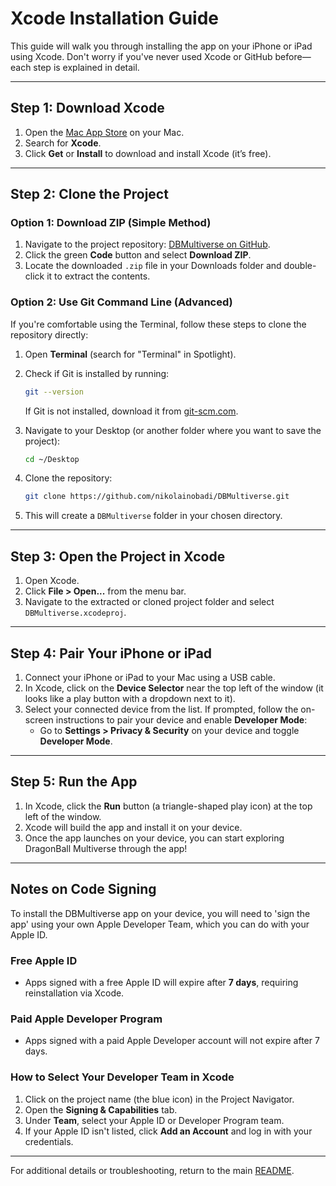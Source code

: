 
# Xcode Installation Guide

This guide will walk you through installing the app on your iPhone or iPad using Xcode. Don't worry if you've never used Xcode or GitHub before—each step is explained in detail.

---

## Step 1: Download Xcode

1. Open the [Mac App Store](https://apps.apple.com/us/app/xcode/id497799835?mt=12) on your Mac.
2. Search for **Xcode**.
3. Click **Get** or **Install** to download and install Xcode (it’s free).

---

## Step 2: Clone the Project

### Option 1: Download ZIP (Simple Method)

1. Navigate to the project repository: [DBMultiverse on GitHub](https://github.com/nikolainobadi/DBMultiverse).
2. Click the green **Code** button and select **Download ZIP**.
3. Locate the downloaded `.zip` file in your Downloads folder and double-click it to extract the contents.

### Option 2: Use Git Command Line (Advanced)

If you're comfortable using the Terminal, follow these steps to clone the repository directly:

1. Open **Terminal** (search for "Terminal" in Spotlight).
2. Check if Git is installed by running:
   ```bash
   git --version
   ```
   If Git is not installed, download it from [git-scm.com](https://git-scm.com).

3. Navigate to your Desktop (or another folder where you want to save the project):
   ```bash
   cd ~/Desktop
   ```

4. Clone the repository:
   ```bash
   git clone https://github.com/nikolainobadi/DBMultiverse.git
   ```

5. This will create a `DBMultiverse` folder in your chosen directory.

---

## Step 3: Open the Project in Xcode

1. Open Xcode.
2. Click **File > Open...** from the menu bar.
3. Navigate to the extracted or cloned project folder and select `DBMultiverse.xcodeproj`.

---

## Step 4: Pair Your iPhone or iPad

1. Connect your iPhone or iPad to your Mac using a USB cable.
2. In Xcode, click on the **Device Selector** near the top left of the window (it looks like a play button with a dropdown next to it).
3. Select your connected device from the list. If prompted, follow the on-screen instructions to pair your device and enable **Developer Mode**:
   - Go to **Settings > Privacy & Security** on your device and toggle **Developer Mode**.

---

## Step 5: Run the App

1. In Xcode, click the **Run** button (a triangle-shaped play icon) at the top left of the window.
2. Xcode will build the app and install it on your device.
3. Once the app launches on your device, you can start exploring DragonBall Multiverse through the app!

---

## Notes on Code Signing

To install the DBMultiverse app on your device, you will need to 'sign the app' using your own Apple Developer Team, which you can do with your Apple ID.

### Free Apple ID

- Apps signed with a free Apple ID will expire after **7 days**, requiring reinstallation via Xcode.

### Paid Apple Developer Program

- Apps signed with a paid Apple Developer account will not expire after 7 days.

### How to Select Your Developer Team in Xcode

1. Click on the project name (the blue icon) in the Project Navigator.
2. Open the **Signing & Capabilities** tab.
3. Under **Team**, select your Apple ID or Developer Program team.
4. If your Apple ID isn't listed, click **Add an Account** and log in with your credentials.

---

For additional details or troubleshooting, return to the main [README](../README.md).

